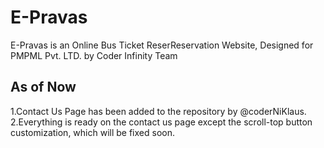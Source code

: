 # E-Pravas 
E-Pravas is an Online Bus Ticket ReserReservation Website, Designed for PMPML Pvt. LTD. by Coder Infinity Team

## As of Now
1.Contact Us Page has been added to the repository by @coderNiKlaus.
2.Everything is ready on the contact us page except the scroll-top button customization, which will be fixed soon.

